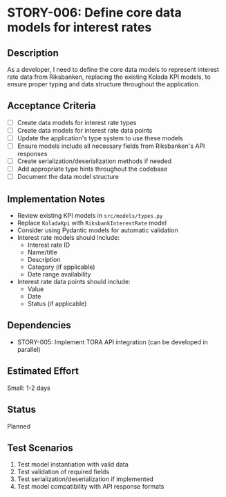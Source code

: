 # STORY-006: Define core data models for interest rates

## Description
As a developer, I need to define the core data models to represent interest rate data from Riksbanken, replacing the existing Kolada KPI models, to ensure proper typing and data structure throughout the application.

## Acceptance Criteria
- [ ] Create data models for interest rate types
- [ ] Create data models for interest rate data points
- [ ] Update the application's type system to use these models
- [ ] Ensure models include all necessary fields from Riksbanken's API responses
- [ ] Create serialization/deserialization methods if needed
- [ ] Add appropriate type hints throughout the codebase
- [ ] Document the data model structure

## Implementation Notes
- Review existing KPI models in `src/models/types.py`
- Replace `KoladaKpi` with `RiksbankInterestRate` model
- Consider using Pydantic models for automatic validation
- Interest rate models should include:
  - Interest rate ID
  - Name/title 
  - Description
  - Category (if applicable)
  - Date range availability
- Interest rate data points should include:
  - Value
  - Date
  - Status (if applicable)

## Dependencies
- STORY-005: Implement TORA API integration (can be developed in parallel)

## Estimated Effort
Small: 1-2 days

## Status
Planned

## Test Scenarios
1. Test model instantiation with valid data
2. Test validation of required fields
3. Test serialization/deserialization if implemented
4. Test model compatibility with API response formats 